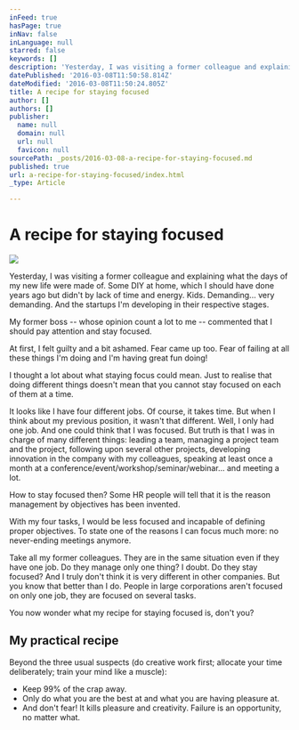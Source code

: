 ```yaml
---
inFeed: true
hasPage: true
inNav: false
inLanguage: null
starred: false
keywords: []
description: 'Yesterday, I was visiting a former colleague and explaining what the days of my new life were made of. Some DIY at home, which I should have done years ago but didn’t by lack of time and energy. Kids. Demanding… very demanding. And the startups I’m developing in their respective stages.'
datePublished: '2016-03-08T11:50:58.814Z'
dateModified: '2016-03-08T11:50:24.805Z'
title: A recipe for staying focused
author: []
authors: []
publisher:
  name: null
  domain: null
  url: null
  favicon: null
sourcePath: _posts/2016-03-08-a-recipe-for-staying-focused.md
published: true
url: a-recipe-for-staying-focused/index.html
_type: Article

---
```

# A recipe for staying focused
![](https://the-grid-user-content.s3-us-west-2.amazonaws.com/777014d4-6280-4d9e-a430-6fa7cc65a067.jpg)

Yesterday, I was visiting a former colleague and explaining what the days of my new life were made of. Some DIY at home, which I should have done years ago but didn't by lack of time and energy. Kids. Demanding... very demanding. And the startups I'm developing in their respective stages.

My former boss -- whose opinion count a lot to me -- commented that I should pay attention and stay focused.

At first, I felt guilty and a bit ashamed. Fear came up too. Fear of failing at all these things I'm doing and I'm having great fun doing!

I thought a lot about what staying focus could mean. Just to realise that doing different things doesn't mean that you cannot stay focused on each of them at a time.

It looks like I have four different jobs. Of course, it takes time. But when I think about my previous position, it wasn't that different. Well, I only had one job. And one could think that I was focused. But truth is that I was in charge of many different things: leading a team, managing a project team and the project, following upon several other projects, developing innovation in the company with my colleagues, speaking at least once a month at a conference/event/workshop/seminar/webinar... and meeting a lot.

How to stay focused then? Some HR people will tell that it is the reason management by objectives has been invented.

With my four tasks, I would be less focused and incapable of defining proper objectives. To state one of the reasons I can focus much more: no never-ending meetings anymore.

Take all my former colleagues. They are in the same situation even if they have one job. Do they manage only one thing? I doubt. Do they stay focused? And I truly don't think it is very different in other companies. But you know that better than I do. People in large corporations aren't focused on only one job, they are focused on several tasks.

You now wonder what my recipe for staying focused is, don't you?

## My practical recipe

Beyond the three usual suspects (do creative work first; allocate your time deliberately; train your mind like a muscle):

* Keep 99% of the crap away.
* Only do what you are the best at and what you are having pleasure at.
* And don't fear! It kills pleasure and creativity. Failure is an opportunity, no matter what.